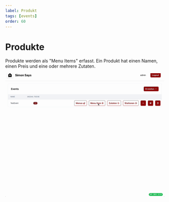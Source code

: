 ```yaml
---
label: Produkt
tags: [events]
order: 60
---
```

# Produkte

Produkte werden als "Menu Items" erfasst. Ein Produkt hat einen Namen, einen Preis und eine oder mehrere Zutaten.

![Menu Item erstellen](assets/menu-item.gif)


